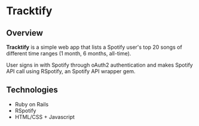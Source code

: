 # Tracktify

## Overview

**Tracktify** is a simple web app that lists a Spotify user's top 20 songs of different time ranges (1 month, 6 months, all-time).

User signs in with Spotify through oAuth2 authentication and makes Spotify API call using RSpotify, an Spotify API wrapper gem. 

## Technologies
* Ruby on Rails
* RSpotify
* HTML/CSS + Javascript
